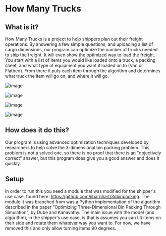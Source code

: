 # How Many Trucks

## What is it?

How Many Trucks is a project to help shippers plan out their freight operations. By answering a few simple questions, and uploading a list of cargo dimensions, our program can optimize the number of trucks needed to ship the freight. It will even show the optimized way to load the freight.
You start with a list of items you would like loaded onto a truck, a packing sheet, and what type of equipment you want it loaded on to (Van or Flatbed). From there it puts each item through the algorithm and determines what truck the item will go on, and where it will go.

![image](https://github.com/user-attachments/assets/5116b559-1ec2-4e02-8cdd-b68dc4350232)

![image](https://github.com/user-attachments/assets/af633a3c-2708-4f26-94ae-462e4a3e21d3)

![image](https://github.com/user-attachments/assets/3f024789-739a-47bb-ab0d-5cce4742cdc1)

![image](https://github.com/user-attachments/assets/50280f1a-6d6a-4e65-b65a-2ce5b94219b7)


## How does it do this?

Our program is using advanced optimization techniques developed by researchers to help solve the 3-dimensional bin packing problem. This problem is not a solved one, so there is no proof that there is an "objectively correct" answer, but this program does give you a good answer and does it quickly.

## Setup

In order to run this you need a module that was modified for the shipper's use case, found here: https://github.com/jibarnhart/3dbinpacking. The module it was branched from was a Python implementation of the algorithm described in the paper "Optimizing Three-Dimensional Bin Packing Through Simulation", by Dube and Kanavathy. The main issue with the model (and algorithm), in the shipper's use case, is that is assumes you can tilt items on their side and rotate them whatever way you want to. For now, we have removed this and only allow turning items 90 degrees.

